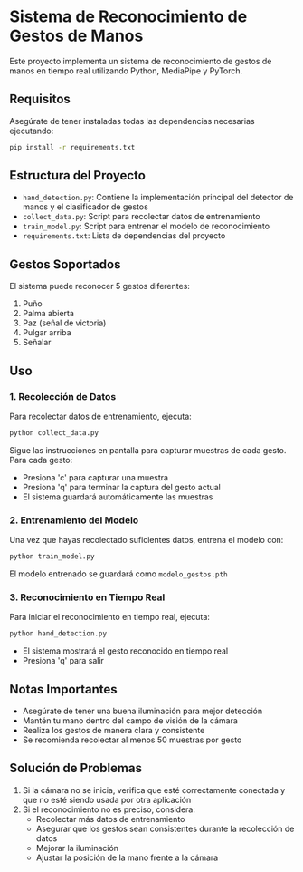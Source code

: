 # Sistema de Reconocimiento de Gestos de Manos

Este proyecto implementa un sistema de reconocimiento de gestos de manos en tiempo real utilizando Python, MediaPipe y PyTorch.

## Requisitos

Asegúrate de tener instaladas todas las dependencias necesarias ejecutando:

```bash
pip install -r requirements.txt
```

## Estructura del Proyecto

- `hand_detection.py`: Contiene la implementación principal del detector de manos y el clasificador de gestos
- `collect_data.py`: Script para recolectar datos de entrenamiento
- `train_model.py`: Script para entrenar el modelo de reconocimiento
- `requirements.txt`: Lista de dependencias del proyecto

## Gestos Soportados

El sistema puede reconocer 5 gestos diferentes:
1. Puño
2. Palma abierta
3. Paz (señal de victoria)
4. Pulgar arriba
5. Señalar

## Uso

### 1. Recolección de Datos

Para recolectar datos de entrenamiento, ejecuta:

```bash
python collect_data.py
```

Sigue las instrucciones en pantalla para capturar muestras de cada gesto. Para cada gesto:
- Presiona 'c' para capturar una muestra
- Presiona 'q' para terminar la captura del gesto actual
- El sistema guardará automáticamente las muestras

### 2. Entrenamiento del Modelo

Una vez que hayas recolectado suficientes datos, entrena el modelo con:

```bash
python train_model.py
```

El modelo entrenado se guardará como `modelo_gestos.pth`

### 3. Reconocimiento en Tiempo Real

Para iniciar el reconocimiento en tiempo real, ejecuta:

```bash
python hand_detection.py
```

- El sistema mostrará el gesto reconocido en tiempo real
- Presiona 'q' para salir

## Notas Importantes

- Asegúrate de tener una buena iluminación para mejor detección
- Mantén tu mano dentro del campo de visión de la cámara
- Realiza los gestos de manera clara y consistente
- Se recomienda recolectar al menos 50 muestras por gesto

## Solución de Problemas

1. Si la cámara no se inicia, verifica que esté correctamente conectada y que no esté siendo usada por otra aplicación
2. Si el reconocimiento no es preciso, considera:
   - Recolectar más datos de entrenamiento
   - Asegurar que los gestos sean consistentes durante la recolección de datos
   - Mejorar la iluminación
   - Ajustar la posición de la mano frente a la cámara 
